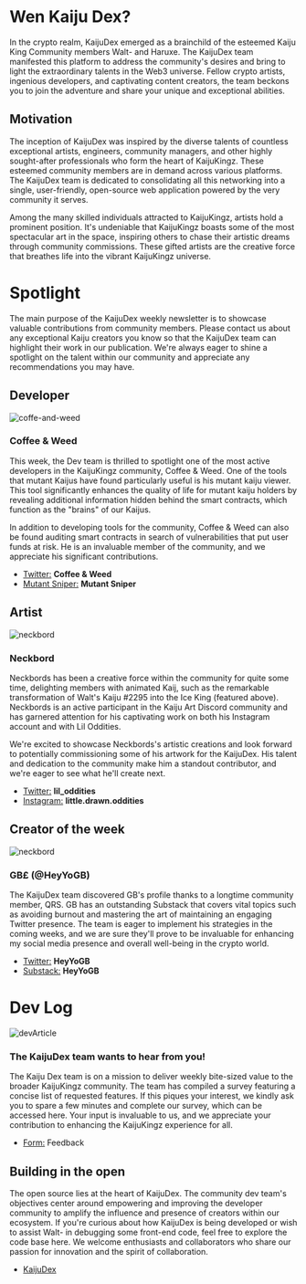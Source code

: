 # Wen Kaiju Dex?

In the crypto realm, KaijuDex emerged as a brainchild of the esteemed Kaiju King Community members Walt- and Haruxe. The KaijuDex team manifested this platform to address the community's desires and bring to light the extraordinary talents in the Web3 universe. Fellow crypto artists, ingenious developers, and captivating content creators, the team beckons you to join the adventure and share your unique and exceptional abilities.

## Motivation

The inception of KaijuDex was inspired by the diverse talents of countless exceptional artists, engineers, community managers, and other highly sought-after professionals who form the heart of KaijuKingz. These esteemed community members are in demand across various platforms. The KaijuDex team is dedicated to consolidating all this networking into a single, user-friendly, open-source web application powered by the very community it serves.

Among the many skilled individuals attracted to KaijuKingz, artists hold a prominent position. It's undeniable that KaijuKingz boasts some of the most spectacular art in the space, inspiring others to chase their artistic dreams through community commissions. These gifted artists are the creative force that breathes life into the vibrant KaijuKingz universe.

# Spotlight

The main purpose of the KaijuDex weekly newsletter is to showcase valuable contributions from community members. Please contact us about any exceptional Kaiju creators you know so that the KaijuDex team can highlight their work in our publication. We're always eager to shine a spotlight on the talent within our community and appreciate any recommendations you may have.

## Developer

![coffe-and-weed](/images/profiles/coffee-and-weed.jpeg|200|200)

### Coffee & Weed

This week, the Dev team is thrilled to spotlight one of the most active developers in the KaijuKingz community, Coffee & Weed. One of the tools that mutant Kaijus have found particularly useful is his mutant kaiju viewer. This tool significantly enhances the quality of life for mutant kaiju holders by revealing additional information hidden behind the smart contracts, which function as the "brains" of our Kaijus.

In addition to developing tools for the community, Coffee & Weed can also be found auditing smart contracts in search of vulnerabilities that put user funds at risk. He is an invaluable member of the community, and we appreciate his significant contributions.

- [Twitter:](https://twitter.com/erc1337_Coffee) **Coffee & Weed**
- [Mutant Sniper:](https://mutantsniper.herokuapp.com) **Mutant Sniper**

## Artist

![neckbord](/images/profiles/neckbord.jpeg|200|200)

### Neckbord

Neckbords has been a creative force within the community for quite some time, delighting members with animated Kaij, such as the remarkable transformation of Walt's Kaiju #2295 into the Ice King (featured above). Neckbords is an active participant in the Kaiju Art Discord community and has garnered attention for his captivating work on both his Instagram account and with Lil Oddities.

We're excited to showcase Neckbords's artistic creations and look forward to potentially commissioning some of his artwork for the KaijuDex. His talent and dedication to the community make him a standout contributor, and we're eager to see what he'll create next.

- [Twitter:](https://twitter.com/lil_oddities) **lil_oddities**
- [Instagram:](https://www.instagram.com/little.drawn.oddities) **little.drawn.oddities**

## Creator of the week

![neckbord](/images/profiles/GB.jpeg|200|200)

### GB£ (@HeyYoGB)

The KaijuDex team discovered GB's profile thanks to a longtime community member, QRS. GB has an outstanding Substack that covers vital topics such as avoiding burnout and mastering the art of maintaining an engaging Twitter presence.  The team is eager to implement his strategies in the coming weeks, and we are sure they'll prove to be invaluable for enhancing my social media presence and overall well-being in the crypto world.

- [Twitter:](https://twitter.com/HeyYoGB) **HeyYoGB**
- [Substack:](https://heyyogb.substack.com/) **HeyYoGB**


# Dev Log

![devArticle](/images/Article-1-cover.png)

### The KaijuDex team wants to hear from you!

The Kaiju Dex team is on a mission to deliver weekly bite-sized value to the broader KaijuKingz community. The team has compiled a survey featuring a concise list of requested features. If this piques your interest, we kindly ask you to spare a few minutes and complete our survey, which can be accessed here. Your input is invaluable to us, and we appreciate your contribution to enhancing the KaijuKingz experience for all.

- [Form:](https://forms.gle/nBn1EmwBUkr95Qcp7) Feedback

## Building in the open

The open source lies at the heart of KaijuDex. The community dev team's objectives center around empowering and improving the developer community to amplify the influence and presence of creators within our ecosystem. If you're curious about how KaijuDex is being developed or wish to assist Walt- in debugging some front-end code, feel free to explore the code base here. We welcome enthusiasts and collaborators who share our passion for innovation and the spirit of collaboration.

- [KaijuDex](https://github.com/saintskeeper/Kaiju-Dex)
